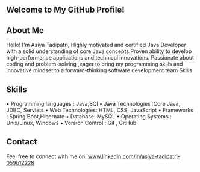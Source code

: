 ## Welcome to My GitHub Profile!
## About Me
Hello! I'm Asiya Tadipatri, Highly motivated and certified Java Developer with a solid understanding of core Java concepts.Proven ability to develop high-performance applications and technical innovations. Passionate about coding and problem-solving ,eager to bring my programming skills and innovative mindset to a forward-thinking software development team Skills 
## Skills
• Programming languages : Java,SQl
• Java Technologies :Core Java, JDBC, Servlets
• Web Technologies: HTML, CSS, JavaScript
• Frameworks : Spring Boot,Hibernate
• Database: MySQL
• Operating Systems : Unix/Linux, Windows
• Version Control : Git , GitHub







## Contact
Feel free to connect with me on:
www.linkedin.com/in/asiya-tadipatri-059b12228


